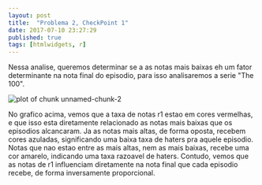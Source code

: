 ```yaml
---
layout: post
title:  "Problema 2, CheckPoint 1"
date: 2017-07-10 23:27:29
published: true
tags: [htmlwidgets, r]
---
```




Nessa analise, queremos determinar se a as notas mais baixas eh um fator determinante na nota final do episodio, para isso analisaremos a serie "The 100".

<img src="/portfolio-AD1figure/source/P2-CP1/2017-06-21-Problema2-CP1/unnamed-chunk-2-1.png" title="plot of chunk unnamed-chunk-2" alt="plot of chunk unnamed-chunk-2" style="display: block; margin: auto;" />

No grafico acima, vemos que a taxa de notas r1 estao em cores vermelhas, e que isso esta diretamente relacionado as notas mais baixas que os episodios alcancaram. Ja as notas mais altas, de forma oposta, recebem cores azuladas, significando uma baixa taxa de haters pra aquele episodio. Notas que nao estao entre as mais altas, nem as mais baixas, recebe uma cor amarelo, indicando uma taxa razoavel de haters. Contudo, vemos que as notas de r1 influenciam diretamente na nota final que cada episodio recebe, de forma inversamente proporcional.

